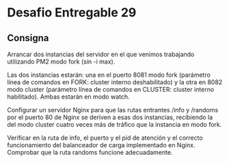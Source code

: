 # Desafio Entregable 29

## Consigna

Arrancar dos instancias del servidor en el que venimos trabajando utilizando PM2 modo fork (sin -i max).

Las dos instancias estarán: una en el puerto 8081 modo fork (parámetro línea de comandos en FORK: cluster interno deshabilitado) y la otra en 8082 modo cluster (parámetro línea de comandos en CLUSTER: cluster interno habilitado). Ambas estarán en modo watch.

Configurar un servidor Nginx para que las rutas entrantes /info y /randoms por el puerto 80 de Nginx se deriven a esas dos instancias, recibiendo la del modo cluster cuatro veces más de tráfico que la instancia en modo fork.

Verificar en la ruta de info, el puerto y el pid de atención y el correcto funcionamiento del balanceador de carga implementado en Nginx. Comprobar que la ruta randoms funcione adecuadamente.




